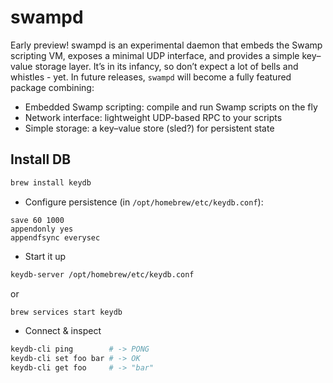 # swampd

Early preview! swampd is an experimental daemon that embeds the Swamp scripting VM, exposes a
minimal UDP interface, and provides a simple key–value storage layer. It’s in its infancy, so don’t
expect a lot of bells and whistles - yet. In future releases, `swampd` will become a fully featured
package combining:

- Embedded Swamp scripting: compile and run Swamp scripts on the fly
- Network interface: lightweight UDP-based RPC to your scripts
- Simple storage: a key–value store (sled?) for persistent state

## Install DB

```sh
brew install keydb
```

- Configure persistence (in `/opt/homebrew/etc/keydb.conf`):

```text
save 60 1000
appendonly yes
appendfsync everysec
```

- Start it up

```sh
keydb-server /opt/homebrew/etc/keydb.conf
```

or

```sh
brew services start keydb
```

- Connect & inspect

```sh
keydb-cli ping        # -> PONG
keydb-cli set foo bar # -> OK
keydb-cli get foo     # -> "bar"
```
